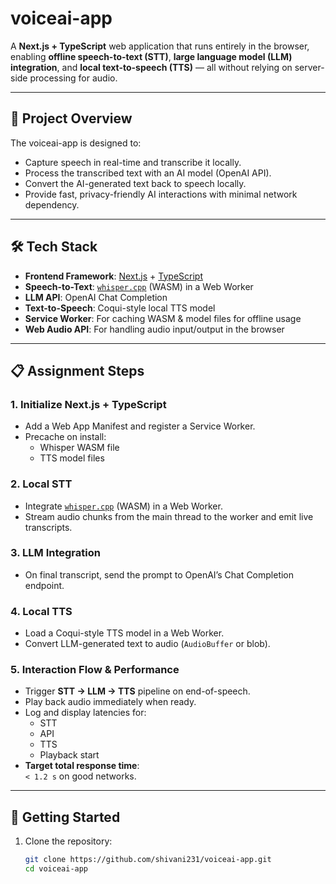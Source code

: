 # voiceai-app

A **Next.js + TypeScript** web application that runs entirely in the browser, enabling **offline speech-to-text (STT)**, **large language model (LLM) integration**, and **local text-to-speech (TTS)** — all without relying on server-side processing for audio.  

---

## 📌 Project Overview
The voiceai-app is designed to:
- Capture speech in real-time and transcribe it locally.
- Process the transcribed text with an AI model (OpenAI API).
- Convert the AI-generated text back to speech locally.
- Provide fast, privacy-friendly AI interactions with minimal network dependency.

---

## 🛠 Tech Stack
- **Frontend Framework**: [Next.js](https://nextjs.org/) + [TypeScript](https://www.typescriptlang.org/)
- **Speech-to-Text**: [`whisper.cpp`](https://github.com/ggerganov/whisper.cpp) (WASM) in a Web Worker
- **LLM API**: OpenAI Chat Completion
- **Text-to-Speech**: Coqui-style local TTS model
- **Service Worker**: For caching WASM & model files for offline usage
- **Web Audio API**: For handling audio input/output in the browser

---

## 📋 Assignment Steps

### 1. Initialize Next.js + TypeScript
- Add a Web App Manifest and register a Service Worker.
- Precache on install:
  - Whisper WASM file
  - TTS model files

### 2. Local STT
- Integrate [`whisper.cpp`](https://github.com/ggerganov/whisper.cpp) (WASM) in a Web Worker.
- Stream audio chunks from the main thread to the worker and emit live transcripts.

### 3. LLM Integration
- On final transcript, send the prompt to OpenAI’s Chat Completion endpoint.

### 4. Local TTS
- Load a Coqui-style TTS model in a Web Worker.
- Convert LLM-generated text to audio (`AudioBuffer` or blob).

### 5. Interaction Flow & Performance
- Trigger **STT → LLM → TTS** pipeline on end-of-speech.
- Play back audio immediately when ready.
- Log and display latencies for:
  - STT
  - API
  - TTS
  - Playback start
- **Target total response time**:  
  `< 1.2 s` on good networks.

---

## 🚀 Getting Started
1. Clone the repository:
   ```bash
   git clone https://github.com/shivani231/voiceai-app.git
   cd voiceai-app
